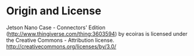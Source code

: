 # Origin and License

Jetson Nano Case - Connectors' Edition (http://www.thingiverse.com/thing:3603594) by ecoiras is licensed under the Creative Commons - Attribution license.
http://creativecommons.org/licenses/by/3.0/
